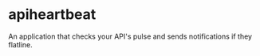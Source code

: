 # apiheartbeat
An application that checks your API's pulse and sends notifications if they flatline.